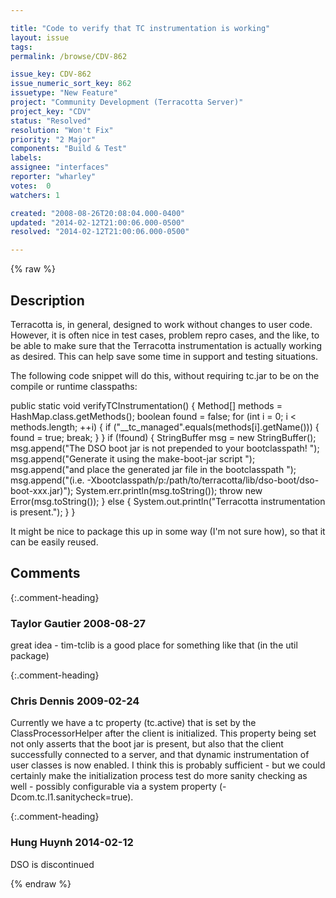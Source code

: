 ```yaml
---

title: "Code to verify that TC instrumentation is working"
layout: issue
tags: 
permalink: /browse/CDV-862

issue_key: CDV-862
issue_numeric_sort_key: 862
issuetype: "New Feature"
project: "Community Development (Terracotta Server)"
project_key: "CDV"
status: "Resolved"
resolution: "Won't Fix"
priority: "2 Major"
components: "Build & Test"
labels: 
assignee: "interfaces"
reporter: "wharley"
votes:  0
watchers: 1

created: "2008-08-26T20:08:04.000-0400"
updated: "2014-02-12T21:00:06.000-0500"
resolved: "2014-02-12T21:00:06.000-0500"

---
```




{% raw %}



## Description

<div markdown="1" class="description">

Terracotta is, in general, designed to work without changes to user code.  However, it is often nice in test cases, problem repro cases, and the like, to be able to make sure that the Terracotta instrumentation is actually working as desired.  This can help save some time in support and testing situations.

The following code snippet will do this, without requiring tc.jar to be on the compile or runtime classpaths:

  public static void verifyTCInstrumentation() \{
    Method[] methods = HashMap.class.getMethods();
    boolean found = false;
    for (int i = 0; i < methods.length; ++i) {
      if ("__tc_managed".equals(methods[i].getName())) {
        found = true;
        break;
      }
    }
    if (!found) {
      StringBuffer msg = new StringBuffer();
      msg.append("The DSO boot jar is not prepended to your bootclasspath! ");
      msg.append("Generate it using the make-boot-jar script ");
      msg.append("and place the generated jar file in the bootclasspath ");
      msg.append("(i.e. -Xbootclasspath/p:/path/to/terracotta/lib/dso-boot/dso-boot-xxx.jar)");
      System.err.println(msg.toString());
      throw new Error(msg.toString());
    } else {
      System.out.println("Terracotta instrumentation is present.");
    }
  \}
  
It might be nice to package this up in some way (I'm not sure how), so that it can be easily reused.

</div>

## Comments


{:.comment-heading}
### **Taylor Gautier** <span class="date">2008-08-27</span>

<div markdown="1" class="comment">

great idea - tim-tclib is a good place for something like that (in the util package)

</div>


{:.comment-heading}
### **Chris Dennis** <span class="date">2009-02-24</span>

<div markdown="1" class="comment">

Currently we have a tc property (tc.active) that is set by the ClassProcessorHelper after the client is initialized.  This property being set not only asserts that the boot jar is present, but also that the client successfully connected to a server, and that dynamic instrumentation of user classes is now enabled.  I think this is probably sufficient - but we could certainly make the initialization process test do more sanity checking as well - possibly configurable via a system property (-Dcom.tc.l1.sanitycheck=true).

</div>


{:.comment-heading}
### **Hung Huynh** <span class="date">2014-02-12</span>

<div markdown="1" class="comment">

DSO is discontinued

</div>



{% endraw %}
